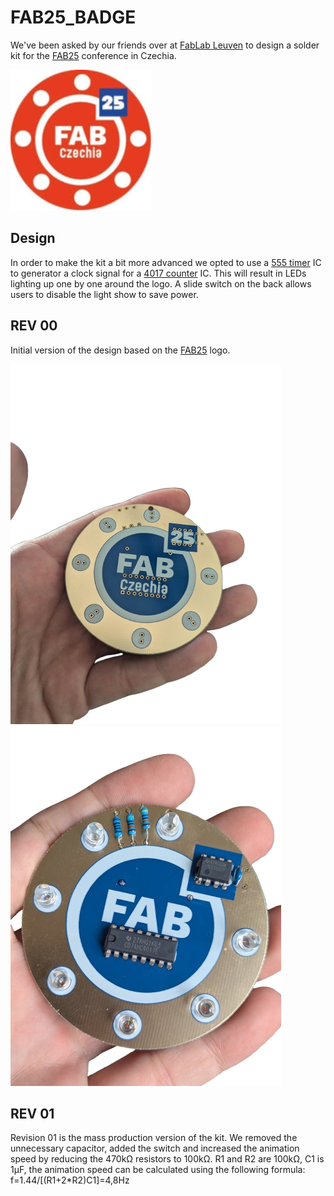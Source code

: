 # FAB25_BADGE
We've been asked by our friends over at [FabLab Leuven](https://fablab-leuven.be/) to design a solder kit for the [FAB25](https://fab25.fabevent.org/) conference in Czechia.

![FAB25 logo](media/fab25_logo.jpg)

## Design
In order to make the kit a bit more advanced we opted to use a [555 timer](https://www.ti.com/product/TLC555) IC to generator a clock signal for a [4017 counter](https://www.ti.com/product/CD4017B) IC. This will result in LEDs lighting up one by one around the logo. A slide switch on the back allows users to disable the light show to save power. 

## REV 00
Initial version of the design based on the [FAB25](https://fab25.fabevent.org/) logo.

![Bare PCB front](media/PCB_00_front.png)
![Assembled PCB front](media/PCB_00_assembled.png)


## REV 01
Revision 01 is the mass production version of the kit. We removed the unnecessary capacitor, added the switch and increased the animation speed by reducing the 470kΩ resistors to 100kΩ. 
R1 and R2 are 100kΩ, C1 is 1µF, the animation speed can be calculated using the following formula: f=1.44/[(R1+2*R2)C1]=4,8Hz